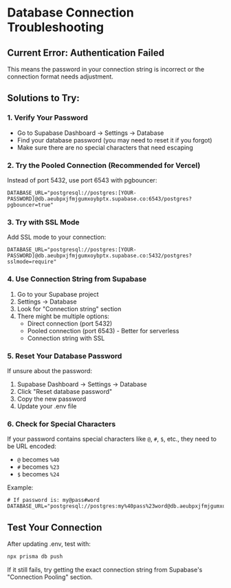 # Database Connection Troubleshooting

## Current Error: Authentication Failed

This means the password in your connection string is incorrect or the connection format needs adjustment.

## Solutions to Try:

### 1. Verify Your Password
- Go to Supabase Dashboard → Settings → Database
- Find your database password (you may need to reset it if you forgot)
- Make sure there are no special characters that need escaping

### 2. Try the Pooled Connection (Recommended for Vercel)
Instead of port 5432, use port 6543 with pgbouncer:

```
DATABASE_URL="postgresql://postgres:[YOUR-PASSWORD]@db.aeubpxjfmjgumxoybptx.supabase.co:6543/postgres?pgbouncer=true"
```

### 3. Try with SSL Mode
Add SSL mode to your connection:

```
DATABASE_URL="postgresql://postgres:[YOUR-PASSWORD]@db.aeubpxjfmjgumxoybptx.supabase.co:5432/postgres?sslmode=require"
```

### 4. Use Connection String from Supabase
1. Go to your Supabase project
2. Settings → Database
3. Look for "Connection string" section
4. There might be multiple options:
   - Direct connection (port 5432)
   - Pooled connection (port 6543) - Better for serverless
   - Connection string with SSL

### 5. Reset Your Database Password
If unsure about the password:
1. Supabase Dashboard → Settings → Database
2. Click "Reset database password"
3. Copy the new password
4. Update your .env file

### 6. Check for Special Characters
If your password contains special characters like `@`, `#`, `$`, etc., they need to be URL encoded:
- `@` becomes `%40`
- `#` becomes `%23`
- `$` becomes `%24`

Example:
```
# If password is: my@pass#word
DATABASE_URL="postgresql://postgres:my%40pass%23word@db.aeubpxjfmjgumxoybptx.supabase.co:5432/postgres"
```

## Test Your Connection

After updating .env, test with:
```bash
npx prisma db push
```

If it still fails, try getting the exact connection string from Supabase's "Connection Pooling" section.